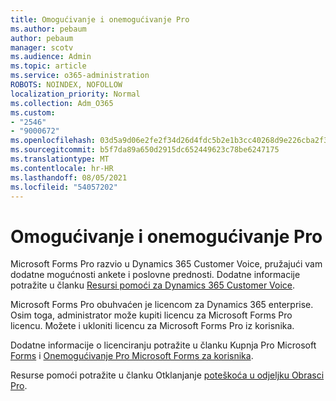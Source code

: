 ```yaml
---
title: Omogućivanje i onemogućivanje Pro
ms.author: pebaum
author: pebaum
manager: scotv
ms.audience: Admin
ms.topic: article
ms.service: o365-administration
ROBOTS: NOINDEX, NOFOLLOW
localization_priority: Normal
ms.collection: Adm_O365
ms.custom:
- "2546"
- "9000672"
ms.openlocfilehash: 03d5a9d06e2fe2f34d26d4fdc5b2e1b3cc40268d9e226cba2f30aae880d941fe
ms.sourcegitcommit: b5f7da89a650d2915dc652449623c78be6247175
ms.translationtype: MT
ms.contentlocale: hr-HR
ms.lasthandoff: 08/05/2021
ms.locfileid: "54057202"
---
```

# <a name="enable-or-disable-forms-pro"></a>Omogućivanje i onemogućivanje Pro

Microsoft Forms Pro razvio u Dynamics 365 Customer Voice, pružajući vam dodatne mogućnosti ankete i poslovne prednosti. Dodatne informacije potražite u članku [Resursi pomoći za Dynamics 365 Customer Voice](https://go.microsoft.com/fwlink/p/?linkid=2128357).  

Microsoft Forms Pro obuhvaćen je licencom za Dynamics 365 enterprise. Osim toga, administrator može kupiti licencu za Microsoft Forms Pro licencu. Možete i ukloniti licencu za Microsoft Forms Pro iz korisnika.  

Dodatne informacije o licenciranju potražite u članku Kupnja Pro Microsoft [Forms](https://docs.microsoft.com/forms-pro/purchase#purchase-microsoft-forms-pro-for-users-in-a-dynamics-365-tenant) i [Onemogućivanje Pro Microsoft Forms za korisnika](https://docs.microsoft.com/forms-pro/purchase#disable-microsoft-forms-pro-for-a-user-1).
  
Resurse pomoći potražite u članku Otklanjanje [poteškoća u odjeljku Obrasci Pro](https://docs.microsoft.com/forms-pro/troubleshoot).